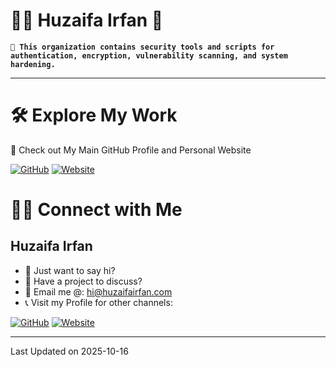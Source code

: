 # 🧑‍💻 Huzaifa Irfan 👋

**`📁 This organization contains security tools and scripts for authentication, encryption, vulnerability scanning, and system hardening. `**

<hr />


# 🛠 Explore My Work
🚀 Check out My Main GitHub Profile and Personal Website

[![GitHub](https://img.shields.io/badge/Github-%23222.svg?style=for-the-badge&logo=github&logoColor=white)](https://github.com/HuzaifaIrfan/)
[![Website](https://img.shields.io/badge/Website-%23222.svg?style=for-the-badge&logo=google-chrome&logoColor==%234285F4)](https://www.huzaifairfan.com)


# 🤝🏻 Connect with Me

## Huzaifa Irfan

- 💬 Just want to say hi?
- 🚀 Have a project to discuss?
- 📧 Email me @: [hi@huzaifairfan.com](mailto:hi@huzaifairfan.com)
- 📞 Visit my Profile for other channels:

[![GitHub](https://img.shields.io/badge/Github-%23222.svg?style=for-the-badge&logo=github&logoColor=white)](https://github.com/HuzaifaIrfan/)
[![Website](https://img.shields.io/badge/Website-%23222.svg?style=for-the-badge&logo=google-chrome&logoColor==%234285F4)](https://www.huzaifairfan.com)

<hr />

Last Updated on 2025-10-16
